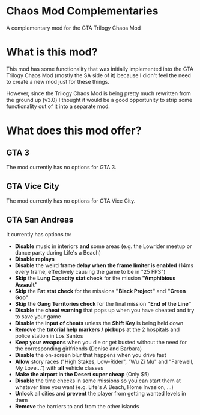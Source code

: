 # Chaos Mod Complementaries
A complementary mod for the GTA Trilogy Chaos Mod

# What is this mod?
This mod has some functionality that was initially implemented into the GTA Trilogy Chaos Mod (mostly the SA side of it)
because I didn't feel the need to create a new mod just for these things.

However, since the Trilogy Chaos Mod is being pretty much rewritten from the ground up (v3.0) I thought it would be a good
opportunity to strip some functionality out of it into a separate mod.

# What does this mod offer?

## GTA 3
The mod currently has no options for GTA 3.

## GTA Vice City
The mod currently has no options for GTA Vice City.

## GTA San Andreas
It currently has options to:
- **Disable** music in interiors **and** some areas (e.g. the Lowrider meetup or dance party during Life's a Beach)
- **Disable replays**
- **Disable** the weird **frame delay when the frame limiter is enabled** (14ms every frame, effectively causing the game to be in "25 FPS")
- **Skip** the **Lung Capacity stat check** for the mission **"Amphibious Assault"**
- **Skip** the **Fat stat check** for the missions **"Black Project"** and **"Green Goo"**
- **Skip** the **Gang Territories check** for the final mission **"End of the Line"**
- **Disable** the **cheat warning** that pops up when you have cheated and try to save your game
- **Disable** the **input of cheats** unless the **Shift Key** is being held down
- **Remove** the **tutorial help markers / pickups** at the 2 hospitals and police station in Los Santos
- **Keep your weapons** when you die or get busted without the need for the corresponding girlfriends (Denise and Barbara)
- **Disable** the on-screen blur that happens when you drive fast
- **Allow** story races ("High Stakes, Low-Rider", "Wu Zi Mu" and "Farewell, My Love...") with **all** vehicle classes
- **Make the airport in the Desert super cheap** (Only $5)
- **Disable** the time checks in some missions so you can start them at whatever time you want (e.g. Life's A Beach, Home Invasion, ...)
- **Unlock** all cities and **prevent** the player from getting wanted levels in them
- **Remove** the barriers to and from the other islands